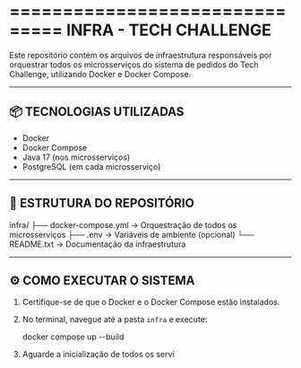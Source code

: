 ===============================
INFRA - TECH CHALLENGE
===============================

Este repositório contém os arquivos de infraestrutura responsáveis por orquestrar todos os microsserviços do sistema de pedidos do Tech Challenge, utilizando Docker e Docker Compose.

-------------------------------
📦 TECNOLOGIAS UTILIZADAS
-------------------------------
- Docker
- Docker Compose
- Java 17 (nos microsserviços)
- PostgreSQL (em cada microsserviço)

-------------------------------
📁 ESTRUTURA DO REPOSITÓRIO
-------------------------------
infra/
├── docker-compose.yml    -> Orquestração de todos os microsserviços
├── .env                  -> Variáveis de ambiente (opcional)
└── README.txt            -> Documentação da infraestrutura

-------------------------------
⚙️ COMO EXECUTAR O SISTEMA
-------------------------------
1. Certifique-se de que o Docker e o Docker Compose estão instalados.
2. No terminal, navegue até a pasta `infra` e execute:

   docker compose up --build

3. Aguarde a inicialização de todos os servi
